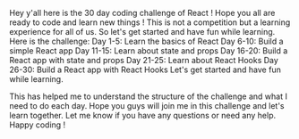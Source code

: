 Hey y'all here is the 30 day coding challenge of React ! 
Hope you all are ready to code and learn new things !
This is not a competition but a learning experience for all of us.
So let's get started and have fun while learning.
Here is the challenge:
Day 1-5: Learn the basics of React
Day 6-10: Build a simple React app
Day 11-15: Learn about state and props
Day 16-20: Build a React app with state and props
Day 21-25: Learn about React Hooks
Day 26-30: Build a React app with React Hooks
Let's get started and have fun while learning.

This has helped me to understand the structure of the challenge and what I need to do each day. 
Hope you guys will join me in this challenge and let's learn together.
Let me know if you have any questions or need any help.
Happy coding !
 
